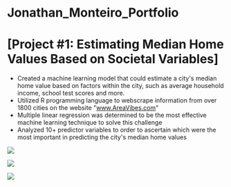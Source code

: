 # Jonathan_Monteiro_Portfolio

# [Project #1: Estimating Median Home Values Based on Societal Variables]
* Created a machine learning model that could estimate a city's median home value based on factors within the city, such as average household income, school test scores and more. 
* Utilized R programming language to webscrape information from over 1800 cities on the website "www.AreaVibes.com"
* Multiple linear regression was determined to be the most effective machine learning technique to solve this challenge 
* Analyzed 10+ predictor variables to order to ascertain which were the most important in predicting the city's median home values

![](https://github.com/jgmonteirohub/Jonathan_Monteiro_Portfolio/blob/master/images/Median%20Rent%20%2B%20Home%20Values.PNG)

![](https://github.com/jgmonteirohub/Jonathan_Monteiro_Portfolio/blob/master/images/Homes%20Values%20%2B%20Crimes.PNG)

![](https://github.com/jgmonteirohub/Jonathan_Monteiro_Portfolio/blob/master/images/correlationmatrix.PNG)
